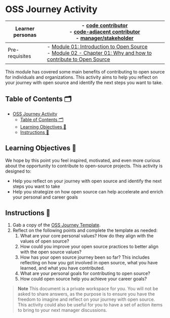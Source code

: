 # OSS Journey Activity

<!-- TODO update links -->

| Learner personas | - [code contributor](../README.md#code-contributor-)<br> - [code-adjacent contributor](../README.md#code-adjacent-contributor-)<br> - [manager/stakeholder](../README.md#managerstakeholder-) |
| ---------------- | --------------------------------------------------------------------------------------------------------------------------------------------------------------------------------------------- |
| Pre-requisites   | - [Module 01: Introduction to Open Source](../01-intro-to-os/)<br> - [Module 02 - Chapter 01: Why and how to contribute to Open Source](./2.01-why-contributing-to-oss.md)                    |

This module has covered some main benefits of contributing to open source for individuals and organizations. This activity aims to help you reflect on your journey with open source and identify the next steps you want to take.

## Table of Contents 🗂️

- [OSS Journey Activity](#oss-journey-activity)
  - [Table of Contents 🗂️](#table-of-contents-️)
  - [Learning Objectives 🧠](#learning-objectives-)
  - [Instructions 📝](#instructions-)

## Learning Objectives 🧠

We hope by this point you feel inspired, motivated, and even more curious about the opportunity to contribute to open-source projects.
This activity is designed to:

- Help you reflect on your journey with open source and identify the next steps you want to take
- Help you strategize on how open source can help accelerate and enrich your personal and career goals

## Instructions 📝

1. Gab a copy of the [OSS Journey Template](./oss-journey.pdf).
2. Reflect on the following points and complete the template as needed:
   1. What are your core personal values? How do they align with the values of open source?
   2. How could you improve your open source practices to better align with the open source values?
   3. How has your open source journey been so far? This includes reflecting on how you got involved in open source, what you have learned, and what you have contributed.
   4. What are your personal goals for contributing to open source?
   5. How could open source help you achieve your career goals?

> **Note**
> This document is a private workspace for you. You will not be asked to share answers, as the purpose is to ensure you have the freedom to imagine and reflect on your journey with open source.
> This activity could also be useful for you to have a set of action items to bring to your next manager discussions.
